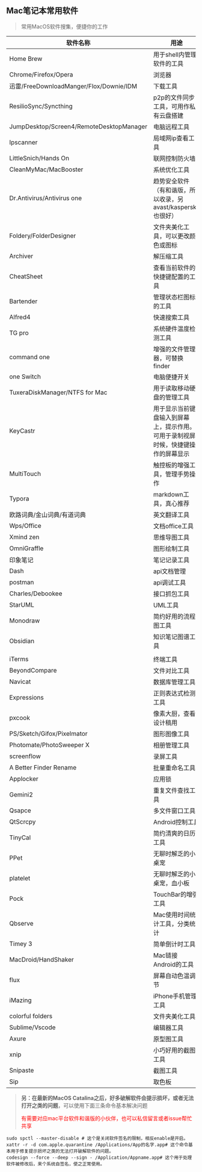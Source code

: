 ## Mac笔记本常用软件

> 常用MacOS软件搜集，便捷你的工作

| 软件名称                                 | 用途                                                         |
| ---------------------------------------- | ------------------------------------------------------------ |
| Home Brew                                | 用于shell内管理软件的工具                                    |
| Chrome/Firefox/Opera                     | 浏览器                                                       |
| 迅雷/FreeDownloadManger/Flox/Downie/IDM  | 下载工具                                                     |
| ResilioSync/Syncthing                    | p2p的文件同步工具，可用作私有云盘搭建                        |
| JumpDesktop/Screen4/RemoteDesktopManager | 电脑远程工具                                                 |
| Ipscanner                                | 局域网ip查看工具                                             |
| LittleSnich/Hands On                     | 联网控制防火墙                                               |
| CleanMyMac/MacBooster                    | 系统优化工具                                                 |
| Dr.Antivirus/Antivirus one               | 趋势安全软件（有和谐版，所以收录，另avast/kaspersky也很好）  |
| Foldery/FolderDesigner                   | 文件夹美化工具，可以更改颜色或图标                           |
| Archiver                                 | 解压缩工具                                                   |
| CheatSheet                               | 查看当前软件的快捷键配置的工具                               |
| Bartender                                | 管理状态栏图标的工具                                         |
| Alfred4                                  | 快速搜索工具                                                 |
| TG pro                                   | 系统硬件温度检测工具                                         |
| command one                              | 增强的文件管理器，可替换finder                               |
| one Switch                               | 电脑便捷开关                                                 |
| TuxeraDiskManager/NTFS for Mac           | 用于读取移动硬盘的管理工具                                   |
| KeyCastr                                 | 用于显示当前键盘输入到屏幕上，提示作用。可用于录制视屏时候，快捷键操作的屏幕显示 |
| MultiTouch                               | 触控板的增强工具，管理手势操作                               |
| Typora                                   | markdown工具，真心推荐                                       |
| 欧路词典/金山词典/有道词典               | 英文翻译工具                                                 |
| Wps/Office                               | 文档office工具                                               |
| Xmind zen                                | 思维导图工具                                                 |
| OmniGraffle                              | 图形绘制工具                                                 |
| 印象笔记                                 | 笔记记录工具                                                 |
| Dash                                     | api文档管理                                                  |
| postman                                  | api调试工具                                                  |
| Charles/Debookee                         | 接口抓包工具                                                 |
| StarUML                                  | UML工具                                                      |
| Monodraw                                 | 简约好用的流程图工具                                         |
| Obsidian                                 | 知识笔记图谱工具                                             |
|                                          |                                                              |
| iTerms                                   | 终端工具                                                     |
| BeyondCompare                            | 文件对比工具                                                 |
| Navicat                                  | 数据库管理工具                                               |
| Expressions                              | 正则表达式检测工具                                           |
| pxcook                                   | 像素大厨，查看设计稿用                                       |
| PS/Sketch/Gifox/Pixelmator               | 图形图像工具                                                 |
| Photomate/PhotoSweeper X                 | 相册管理工具                                                 |
| screenflow                               | 录屏工具                                                     |
| A Better Finder Rename                   | 批量重命名工具                                               |
| Applocker                                | 应用锁                                                       |
| Gemini2                                  | 重复文件查找工具                                             |
| Qsapce                                   | 多文件窗口工具                                               |
| QtScrcpy                                 | Android控制工具                                              |
| TinyCal                                  | 简约清爽的日历工具                                           |
| PPet                                     | 无聊时解乏的小桌宠                                           |
| platelet                                 | 无聊时解乏的小桌宠，血小板                                   |
| Pock                                     | TouchBar的增强工具                                           |
| Qbserve                                  | Mac使用时间统计工具，分类统计                                |
| Timey 3                                  | 简单倒计时工具                                               |
| MacDroid/HandShaker                      | Mac链接Android的工具                                         |
| flux                                     | 屏幕自动色温调节                                             |
| iMazing                                  | iPhone手机管理工具                                           |
| colorful folders                         | 文件夹美化工具                                               |
| Sublime/Vscode                           | 编辑器工具                                                   |
| Axure                                    | 原型图工具                                                   |
| xnip                                     | 小巧好用的截图工具                                           |
| Snipaste                                 | 截图工具                                                     |
| Sip                                      | 取色板                                                       |



> **另：在最新的MacOS Catalina之后，好多破解软件会提示损坏，或者无法打开之类的问题**，可以使用下面三条命令基本解决问题
>
> <font color=red>有需要对应mac平台软件和谐版的小伙伴，也可以私信留言或者issue帮忙共享</font>

```shell
sudo spctl --master-disable # 这个是关闭软件签名的限制，相反enable是开启。
xattr -r -d com.apple.quarantine /Applications/App的名字.app# 这个命令基本用于修复提示损坏之类的无法打开破解软件的问题。
codesign --force --deep --sign - /Application/Appname.app# 这个用于处理软件被修改后，来个系统自签名，使之正常使用。
```
